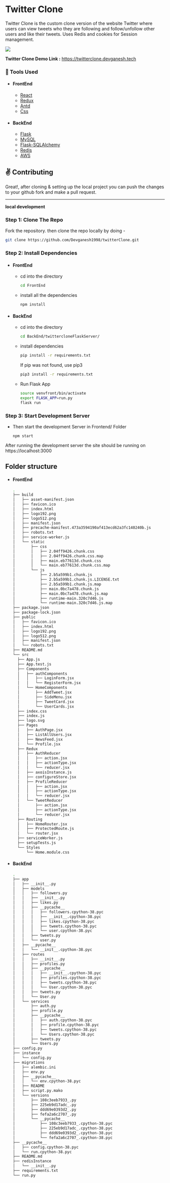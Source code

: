 # Twitter Clone

Twitter Clone is the custom clone version of the website Twitter where users can view tweets who they are following and follow/unfollow other users and like their tweets. Uses Redis and cookies for Session management.

<img src="https://portfolio.devganesh.tech/twitterclone.png"/>

**Twitter Clone Demo Link :** https://twitterclone.devganesh.tech

### :wrench: Tools Used

- #### FrontEnd

  - [React](http://reactjs.org/)
  - [Redux](https://redux.js.org/)
  - [Antd](https://ant.design/)
  - [Css](https://ant.design/)

- #### BackEnd
  - [Flask](https://expressjs.com/)
  - [MySQL](https://www.mysql.com/)
  - [Flask-SQLAlchemy](https://flask-sqlalchemy.palletsprojects.com/en/2.x/)
  - [Redis](https://redis.io/)
  - [AWS](https://aws.amazon.com/ses/)

## :v: Contributing

Great!,
after cloning & setting up the local project you can push the changes to your github fork and make a pull request.

---

**local development**

### Step 1: Clone The Repo

Fork the repository. then clone the repo locally by doing -

```bash
git clone https://github.com/Devganesh1998/twitterClone.git
```

### Step 2: Install Dependencies

- #### FrontEnd

  - cd into the directory

    ```bash
    cd FrontEnd
    ```

  - install all the dependencies
    ```bash
    npm install
    ```

- #### BackEnd

  - cd into the directory

    ```bash
    cd BackEnd/twittercloneFlaskServer/
    ```

  - install dependencies

    ```bash
    pip install -r requirements.txt
    ```
    If pip was not found, use pip3
    
    ```bash
    pip3 install -r requirements.txt
    ```

  - Run Flask App
    ```bash
    source venvfront/bin/activate
    export FLASK_APP=run.py
    flask run
    ```

### Step 3: Start Development Server

- Then start the development Server in Frontend/ Folder

  ```
  npm start
  ```

After running the development server the site should be running on https://localhost:3000

## Folder structure

- #### FrontEnd

  ```bash
  .
  ├── build
  │   ├── asset-manifest.json
  │   ├── favicon.ico
  │   ├── index.html
  │   ├── logo192.png
  │   ├── logo512.png
  │   ├── manifest.json
  │   ├── precache-manifest.473a3594190af413ecd62a3fc140240b.js
  │   ├── robots.txt
  │   ├── service-worker.js
  │   └── static
  │       ├── css
  │       │   ├── 2.04ff9426.chunk.css
  │       │   ├── 2.04ff9426.chunk.css.map
  │       │   ├── main.eb77613d.chunk.css
  │       │   └── main.eb77613d.chunk.css.map
  │       └── js
  │           ├── 2.b5a599b1.chunk.js
  │           ├── 2.b5a599b1.chunk.js.LICENSE.txt
  │           ├── 2.b5a599b1.chunk.js.map
  │           ├── main.0bc7a478.chunk.js
  │           ├── main.0bc7a478.chunk.js.map
  │           ├── runtime-main.320c7d46.js
  │           └── runtime-main.320c7d46.js.map
  ├── package.json
  ├── package-lock.json
  ├── public
  │   ├── favicon.ico
  │   ├── index.html
  │   ├── logo192.png
  │   ├── logo512.png
  │   ├── manifest.json
  │   └── robots.txt
  ├── README.md
  └── src
    ├── App.js
    ├── App.test.js
    ├── Components
    │   ├── authComponents
    │   │   ├── LoginForm.jsx
    │   │   └── RegisterForm.jsx
    │   └── HomeComponents
    │       ├── AddTweet.jsx
    │       ├── SideMenu.jsx
    │       ├── TweetCard.jsx
    │       └── UserCards.jsx
    ├── index.css
    ├── index.js
    ├── logo.svg
    ├── Pages
    │   ├── AuthPage.jsx
    │   ├── ListAllUsers.jsx
    │   ├── NewsFeed.jsx
    │   └── Profile.jsx
    ├── Redux
    │   ├── AuthReducer
    │   │   ├── action.jsx
    │   │   ├── actionType.jsx
    │   │   └── reducer.jsx
    │   ├── axoisInstance.js
    │   ├── configureStore.jsx
    │   ├── ProfileReducer
    │   │   ├── action.jsx
    │   │   ├── actionType.jsx
    │   │   └── reducer.jsx
    │   └── TweetReducer
    │       ├── action.jsx
    │       ├── actionType.jsx
    │       └── reducer.jsx
    ├── Routing
    │   ├── HomeRouter.jsx
    │   ├── ProtectedRoute.js
    │   └── router.jsx
    ├── serviceWorker.js
    ├── setupTests.js
    └── Styles
        └── Home.module.css

  ```

- #### BackEnd

  ```bash
  .
  ├── app
  │   ├── __init__.py
  │   ├── models
  │   │   ├── followers.py
  │   │   ├── __init__.py
  │   │   ├── likes.py
  │   │   ├── __pycache__
  │   │   │   ├── followers.cpython-38.pyc
  │   │   │   ├── __init__.cpython-38.pyc
  │   │   │   ├── likes.cpython-38.pyc
  │   │   │   ├── tweets.cpython-38.pyc
  │   │   │   └── user.cpython-38.pyc
  │   │   ├── tweets.py
  │   │   └── user.py
  │   ├── __pycache__
  │   │   └── __init__.cpython-38.pyc
  │   ├── routes
  │   │   ├── __init__.py
  │   │   ├── profiles.py
  │   │   ├── __pycache__
  │   │   │   ├── __init__.cpython-38.pyc
  │   │   │   ├── profiles.cpython-38.pyc
  │   │   │   ├── tweets.cpython-38.pyc
  │   │   │   └── User.cpython-38.pyc
  │   │   ├── tweets.py
  │   │   └── User.py
  │   └── services
  │       ├── auth.py
  │       ├── profile.py
  │       ├── __pycache__
  │       │   ├── auth.cpython-38.pyc
  │       │   ├── profile.cpython-38.pyc
  │       │   ├── tweets.cpython-38.pyc
  │       │   └── Users.cpython-38.pyc
  │       ├── tweets.py
  │       └── Users.py
  ├── config.py
  ├── instance
  │   └── config.py
  ├── migrations
  │   ├── alembic.ini
  │   ├── env.py
  │   ├── __pycache__
  │   │   └── env.cpython-38.pyc
  │   ├── README
  │   ├── script.py.mako
  │   └── versions
  │       ├── 108c3eeb7933_.py
  │       ├── 225eb9d17adc_.py
  │       ├── ddd69e0393d2_.py
  │       ├── fefa2a6c2707_.py
  │       └── __pycache__
  │           ├── 108c3eeb7933_.cpython-38.pyc
  │           ├── 225eb9d17adc_.cpython-38.pyc
  │           ├── ddd69e0393d2_.cpython-38.pyc
  │           └── fefa2a6c2707_.cpython-38.pyc
  ├── __pycache__
  │   ├── config.cpython-38.pyc
  │   └── run.cpython-38.pyc
  ├── README.md
  ├── redisInstance
  │   └── __init__.py
  ├── requirements.txt
  └── run.py
  ```
